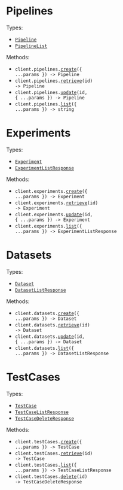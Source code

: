 # Pipelines

Types:

- <code><a href="./src/resources/pipelines.ts">Pipeline</a></code>
- <code><a href="./src/resources/pipelines.ts">PipelineList</a></code>

Methods:

- <code title="post /v4/pipelines">client.pipelines.<a href="./src/resources/pipelines.ts">create</a>({ ...params }) -> Pipeline</code>
- <code title="get /v4/pipelines/{id}">client.pipelines.<a href="./src/resources/pipelines.ts">retrieve</a>(id) -> Pipeline</code>
- <code title="post /v4/pipelines/{id}">client.pipelines.<a href="./src/resources/pipelines.ts">update</a>(id, { ...params }) -> Pipeline</code>
- <code title="get /v4/pipelines">client.pipelines.<a href="./src/resources/pipelines.ts">list</a>({ ...params }) -> string</code>

# Experiments

Types:

- <code><a href="./src/resources/experiments.ts">Experiment</a></code>
- <code><a href="./src/resources/experiments.ts">ExperimentListResponse</a></code>

Methods:

- <code title="post /v4/experiments">client.experiments.<a href="./src/resources/experiments.ts">create</a>({ ...params }) -> Experiment</code>
- <code title="get /v4/experiments/{id}">client.experiments.<a href="./src/resources/experiments.ts">retrieve</a>(id) -> Experiment</code>
- <code title="post /v4/experiments/{id}">client.experiments.<a href="./src/resources/experiments.ts">update</a>(id, { ...params }) -> Experiment</code>
- <code title="get /v4/experiments">client.experiments.<a href="./src/resources/experiments.ts">list</a>({ ...params }) -> ExperimentListResponse</code>

# Datasets

Types:

- <code><a href="./src/resources/datasets.ts">Dataset</a></code>
- <code><a href="./src/resources/datasets.ts">DatasetListResponse</a></code>

Methods:

- <code title="post /v4/datasets">client.datasets.<a href="./src/resources/datasets.ts">create</a>({ ...params }) -> Dataset</code>
- <code title="get /v4/datasets/{id}">client.datasets.<a href="./src/resources/datasets.ts">retrieve</a>(id) -> Dataset</code>
- <code title="post /v4/datasets/{id}">client.datasets.<a href="./src/resources/datasets.ts">update</a>(id, { ...params }) -> Dataset</code>
- <code title="get /v4/datasets">client.datasets.<a href="./src/resources/datasets.ts">list</a>({ ...params }) -> DatasetListResponse</code>

# TestCases

Types:

- <code><a href="./src/resources/test-cases.ts">TestCase</a></code>
- <code><a href="./src/resources/test-cases.ts">TestCaseListResponse</a></code>
- <code><a href="./src/resources/test-cases.ts">TestCaseDeleteResponse</a></code>

Methods:

- <code title="post /v4/test-cases">client.testCases.<a href="./src/resources/test-cases.ts">create</a>({ ...params }) -> TestCase</code>
- <code title="get /v4/test-cases/{id}">client.testCases.<a href="./src/resources/test-cases.ts">retrieve</a>(id) -> TestCase</code>
- <code title="get /v4/test-cases">client.testCases.<a href="./src/resources/test-cases.ts">list</a>({ ...params }) -> TestCaseListResponse</code>
- <code title="delete /v4/test-cases/{id}">client.testCases.<a href="./src/resources/test-cases.ts">delete</a>(id) -> TestCaseDeleteResponse</code>
